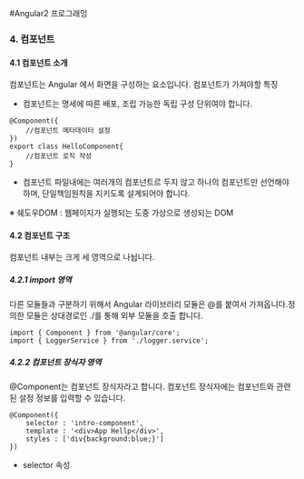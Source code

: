 #Angular2 프로그래밍

### 4. 컴포넌트
#### 4.1 컴포넌트 소개
컴포넌트는 Angular 에서 화면을 구성하는 요소입니다.
컴포넌트가 가져야할 특징
- 컴포넌트는 명세에 따른 배포, 조립 가능한 독립 구성 단위여야 합니다.
```
@Component({
	//컴포넌트 메타데이터 설정
})
export class HelloComponent{
	//컴포넌트 로직 작성
}
```
- 컴포넌트 파일내에는 여러개의 컴포넌트르 두지 않고 하나의 컴포넌트만 선언해야하며, 단일책임원칙을 지키도록 설계되어야 합니다.

※ 쉐도우DOM : 웹페이지가 실행되는 도중 가상으로 생성되는 DOM
#### 4.2 컴포넌트 구조
컴포넌트 내부는 크게 세 영역으로 나뉩니다.
##### 4.2.1 import 영역
다른 모듈들과 구분하기 위해서 Angular 라이브러리 모듈은 @를 붙여서 가져옵니다.정의한 모듈은 상대경로인 ./를 통해 외부 모듈을 호출 합니다.
```
import { Component } from '@angular/core';
import { LoggerService } from './logger.service';
```
##### 4.2.2 컴포넌트 장식자 영역
@Component는 컴포넌트 장식자라고 합니다. 컴포넌트 장식자에는 컴포넌트와 관련된 설정 정보를 입력할 수 있습니다.
```
@Component({
	selector : 'intro-component',
    template : '<div>App Hellp</div>',
    styles : ['div{background:blue;}']
})
```
* selector 속성


